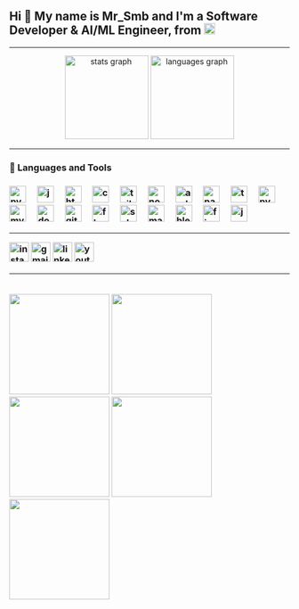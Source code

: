 <h2 align="left">
  Hi 👋 My name is Mr_Smb and I'm a Software Developer & AI/ML Engineer, from 
  <img src="https://upload.wikimedia.org/wikipedia/en/4/41/Flag_of_India.svg" alt="India Flag" height="20">
</h2>

---
<div align="center">
  <img src="https://github-readme-stats.vercel.app/api?username=maurodesouza&hide_title=false&hide_rank=false&show_icons=true&include_all_commits=true&count_private=true&disable_animations=false&theme=dracula&locale=en&hide_border=false" height="150" alt="stats graph"  />
  <img src="https://github-readme-stats.vercel.app/api/top-langs?username=maurodesouza&locale=en&hide_title=false&layout=compact&card_width=320&langs_count=5&theme=dracula&hide_border=false" height="150" alt="languages graph"  />
</div>


---

<h3 align="left">
🧰 Languages and Tools
<h3>



<div align="left">
  <img src="https://cdn.jsdelivr.net/gh/devicons/devicon/icons/python/python-original.svg" height="30" alt="python logo"  />
  <img width="12" />
  <img src="https://cdn.jsdelivr.net/gh/devicons/devicon/icons/java/java-original.svg" height="30" alt="java logo"  />
  <img width="12" />
  <img src="https://cdn.jsdelivr.net/gh/devicons/devicon/icons/html5/html5-original.svg" height="30" alt="html5 logo"  />
  <img width="12" />
  <img src="https://cdn.jsdelivr.net/gh/devicons/devicon/icons/css3/css3-original.svg" height="30" alt="css3 logo"  />
  <img width="12" />
  <img src="https://cdn.jsdelivr.net/gh/devicons/devicon/icons/tailwindcss/tailwindcss-original.svg" height="30" alt="tailwindcss logo"  />
  <img width="12" />
  <img src="https://cdn.jsdelivr.net/gh/devicons/devicon/icons/nodejs/nodejs-original.svg" height="30" alt="nodejs logo"  />
  <img width="12" />
  <img src="https://cdn.jsdelivr.net/gh/devicons/devicon/icons/android/android-original.svg" height="30" alt="android logo"  />
  <img width="12" />
  <img src="https://cdn.jsdelivr.net/gh/devicons/devicon/icons/pandas/pandas-original.svg" height="30" alt="pandas logo"  />
  <img width="12" />
  <img src="https://cdn.jsdelivr.net/gh/devicons/devicon/icons/tensorflow/tensorflow-original.svg" height="30" alt="tensorflow logo"  />
  <img width="12" />
  <img src="https://cdn.jsdelivr.net/gh/devicons/devicon/icons/pytorch/pytorch-original.svg" height="30" alt="pytorch logo"  />
  <img width="12" />
  <img src="https://cdn.jsdelivr.net/gh/devicons/devicon/icons/mysql/mysql-original.svg" height="30" alt="mysql logo"  />
  <img width="12" />
  <img src="https://cdn.jsdelivr.net/gh/devicons/devicon/icons/docker/docker-original.svg" height="30" alt="docker logo"  />
    <img width="12" />
    <img src="https://cdn.jsdelivr.net/gh/devicons/devicon/icons/github/github-original.svg" height="30" alt="github logo"  />
  <img width="12" />
  <img src="https://cdn.jsdelivr.net/gh/devicons/devicon/icons/flask/flask-original.svg" height="30" alt="flask logo"  />
  <img width="12" />
  <img src="https://cdn.jsdelivr.net/gh/devicons/devicon/icons/selenium/selenium-original.svg" height="30" alt="selenium logo"  />
  <img width="12" />
  <img src="https://cdn.jsdelivr.net/gh/devicons/devicon/icons/matlab/matlab-original.svg" height="30" alt="matlab logo"  />
  <img width="12" />
  <img src="https://cdn.jsdelivr.net/gh/devicons/devicon/icons/blender/blender-original.svg" height="30" alt="blender logo"  />
  <img width="12" />
  <img src="https://cdn.jsdelivr.net/gh/devicons/devicon/icons/figma/figma-original.svg" height="30" alt="figma logo"  />
  <img width="12" />
  <img src="https://cdn.jsdelivr.net/gh/devicons/devicon/icons/jupyter/jupyter-original.svg" height="30" alt="jupyter logo"  />
  <img width="12" />
   
</div>


---


<div align="left">
  <img src="https://img.shields.io/static/v1?message=Instagram&logo=instagram&label=&color=E4405F&logoColor=white&labelColor=&style=for-the-badge" height="35" alt="instagram logo"  />
  <img src="https://img.shields.io/static/v1?message=Gmail&logo=gmail&label=&color=D14836&logoColor=white&labelColor=&style=for-the-badge" height="35" alt="gmail logo"  />
  <img src="https://img.shields.io/static/v1?message=LinkedIn&logo=linkedin&label=&color=0077B5&logoColor=white&labelColor=&style=for-the-badge" height="35" alt="linkedin logo"  />
   <img src="https://img.shields.io/static/v1?message=Youtube&logo=youtube&label=&color=FF0000&logoColor=white&labelColor=&style=for-the-badge" height="35" alt="youtube logo"  />
</div>

---

<br clear="both">

<img src= "https://media.giphy.com/media/v1.Y2lkPTc5MGI3NjExOHhxM2xqZTBqcmR1amt5a3NxZHZocHp6cDZzNjJiZmR0ZGM1ZTRreiZlcD12MV9naWZzX3NlYXJjaCZjdD1n/d9QiBcfzg64Io/giphy.gif" width="180"/>
<img src= "https://media.giphy.com/media/v1.Y2lkPTc5MGI3NjExOHhxM2xqZTBqcmR1amt5a3NxZHZocHp6cDZzNjJiZmR0ZGM1ZTRreiZlcD12MV9naWZzX3NlYXJjaCZjdD1n/d9QiBcfzg64Io/giphy.gif" width="180"/>
<img src= "https://media.giphy.com/media/v1.Y2lkPTc5MGI3NjExOHhxM2xqZTBqcmR1amt5a3NxZHZocHp6cDZzNjJiZmR0ZGM1ZTRreiZlcD12MV9naWZzX3NlYXJjaCZjdD1n/d9QiBcfzg64Io/giphy.gif" width="180"/>
<img src= "https://media.giphy.com/media/v1.Y2lkPTc5MGI3NjExOHhxM2xqZTBqcmR1amt5a3NxZHZocHp6cDZzNjJiZmR0ZGM1ZTRreiZlcD12MV9naWZzX3NlYXJjaCZjdD1n/d9QiBcfzg64Io/giphy.gif" width="180"/>
<img src= "https://media.giphy.com/media/v1.Y2lkPTc5MGI3NjExOHhxM2xqZTBqcmR1amt5a3NxZHZocHp6cDZzNjJiZmR0ZGM1ZTRreiZlcD12MV9naWZzX3NlYXJjaCZjdD1n/d9QiBcfzg64Io/giphy.gif" width="180"/>
